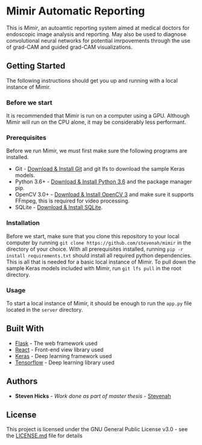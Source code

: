 # Mimir Automatic Reporting
This is *Mimir*, an autoamtic reporting system aimed at medical doctors for endoscopic image analysis and reporting. May also be used to diagnose convolutional neural networks for potential imrpovements through the use of grad-CAM and guided grad-CAM visualizations.

## Getting Started
The following instructions should get you up and running with a local instance of Mimir.

### Before we start
It is recommended that Mimir is run on a computer using a GPU. Although Mimir will run on the CPU alone, it may be considerably less performant.

### Prerequisites
Before we run Mimir, we must first make sure the following programs are installed.

* Git - [Download & Install Git](https://git-scm.com/downloads) and git lfs to download the sample Keras models.
* Python 3.6+ - [Download & Install Python 3.6](https://www.python.org/downloads/) and the package manager pip.
* OpenCV 3.0+ - [Download & Install OpenCV 3](https://opencv.org/) and make sure it supports FFmpeg, this is required for video processing.
* SQLite - [Download & Install SQLite](https://www.sqlite.org/download.html).

### Installation
 Before we start, make sure that you clone this repository to your local computer by running `git clone https://github.com/stevenah/mimir` in the directory of your choice. With all prerequisites installed, running `pip -r install requirements.txt` should install all required python dependencies. This is all that is needed for a basic local instance of Mimir. To pull down the sample Keras models included with Mimir, run `git lfs pull` in the root directory.
 
### Usage
To start a local instance of Mimir, it should be enough to run the `app.py` file located in the `server` directory.

## Built With
* [Flask](http://flask.pocoo.org/) - The web framework used
* [React](https://reactjs.org/) - Front-end view library used
* [Keras](https://keras.io/) - Deep learning framework used
* [Tensorflow](https://www.tensorflow.org/) - Deep learning library used

## Authors
* **Steven Hicks** - *Work done as part of master thesis* - [Stevenah](https://github.com/Stevenah)

## License
This project is licensed under the GNU General Public License v3.0 - see the [LICENSE.md](LICENSE.md) file for details
